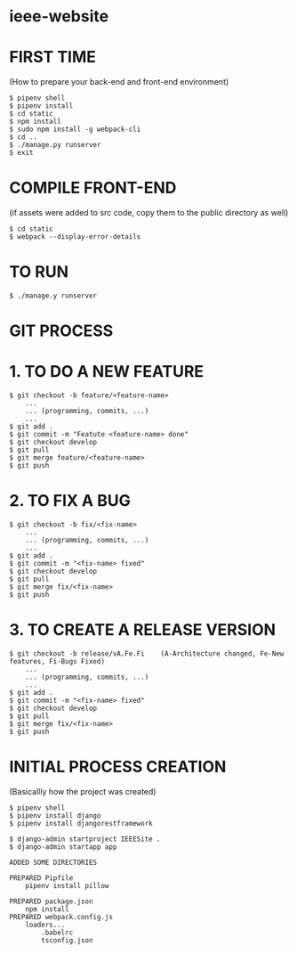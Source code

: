 # ieee-website


# FIRST TIME

(How to prepare your back-end and front-end environment)

	$ pipenv shell
	$ pipenv install
	$ cd static
	$ npm install
	$ sudo npm install -g webpack-cli
	$ cd ..
	$ ./manage.py runserver
	$ exit

# COMPILE FRONT-END

(if assets were added to src code, copy them to the public directory as well)

	$ cd static
	$ webpack --display-error-details


# TO RUN

	$ ./manage.y runserver


# GIT PROCESS

# 1. TO DO A NEW FEATURE

	$ git checkout -b feature/<feature-name>
		...
		... (programming, commits, ...)
		...
	$ git add .
	$ git commit -m "Featute <feature-name> done"
	$ git checkout develop
	$ git pull
	$ git merge feature/<feature-name>
	$ git push


# 2. TO FIX A BUG

	$ git checkout -b fix/<fix-name>
		...
		... (programming, commits, ...)
		...
	$ git add .
	$ git commit -m "<fix-name> fixed"
	$ git checkout develop
	$ git pull
	$ git merge fix/<fix-name>
	$ git push

# 3. TO CREATE A RELEASE VERSION

	$ git checkout -b release/vA.Fe.Fi    (A-Architecture changed, Fe-New features, Fi-Bugs Fixed)
		...
		... (programming, commits, ...)
		...
	$ git add .
	$ git commit -m "<fix-name> fixed"
	$ git checkout develop
	$ git pull
	$ git merge fix/<fix-name>
	$ git push

# INITIAL PROCESS CREATION

(Basicallly how the project was created)

	$ pipenv shell
	$ pipenv install django
	$ pipenv install djangorestframework

	$ django-admin startproject IEEESite .
	$ django-admin startapp app

	ADDED SOME DIRECTORIES

	PREPARED Pipfile
		pipenv install pillow

	PREPARED package.json
		npm install
	PREPARED webpack.config.js
		loaders...
			.babelrc
			tsconfig.json
